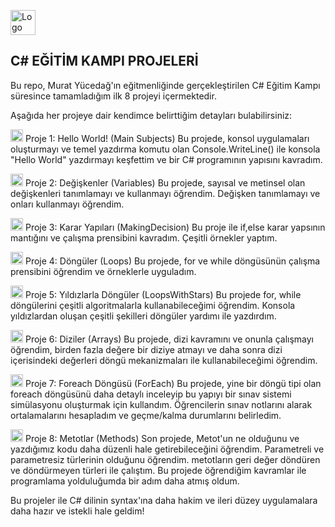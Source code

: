 
<img src="https://github.com/user-attachments/assets/ba261431-5434-40a4-8e54-acd6f58e6d1e" alt="Logo" width="40" height="40"> <h2>C# EĞİTİM KAMPI PROJELERİ</h2>
Bu repo, Murat Yücedağ'ın eğitmenliğinde gerçekleştirilen C# Eğitim Kampı süresince tamamladığım ilk 8 projeyi içermektedir.

Aşağıda her projeye dair kendimce belirttiğim detayları bulabilirsiniz:

<img src="https://github.com/user-attachments/assets/bdbdf967-2c9c-4b25-8fb8-e2311d03b490" alt="Logo" width="20" height="20"> Proje 1: Hello World! (Main Subjects)
Bu projede, konsol uygulamaları oluşturmayı ve temel yazdırma komutu olan Console.WriteLine() ile konsola "Hello World" yazdırmayı keşfettim ve bir C# programının yapısını kavradım. 

<img src="https://github.com/user-attachments/assets/bdbdf967-2c9c-4b25-8fb8-e2311d03b490" alt="Logo" width="20" height="20"> Proje 2: Değişkenler (Variables)
Bu projede, sayısal ve metinsel olan değişkenleri tanımlamayı ve kullanmayı öğrendim. Değişken tanımlamayı ve onları kullanmayı öğrendim. 

<img src="https://github.com/user-attachments/assets/bdbdf967-2c9c-4b25-8fb8-e2311d03b490" alt="Logo" width="20" height="20"> Proje 3: Karar Yapıları (MakingDecision)
Bu proje ile if,else karar yapsının mantığını ve çalışma prensibini kavradım. Çeşitli örnekler yaptım.

<img src="https://github.com/user-attachments/assets/bdbdf967-2c9c-4b25-8fb8-e2311d03b490" alt="Logo" width="20" height="20"> Proje 4: Döngüler (Loops)
Bu projede, for ve while döngüsünün çalışma prensibini öğrendim ve örneklerle uyguladım.

<img src="https://github.com/user-attachments/assets/bdbdf967-2c9c-4b25-8fb8-e2311d03b490" alt="Logo" width="20" height="20"> Proje 5: Yıldızlarla Döngüler (LoopsWithStars)
Bu projede for, while döngülerini çeşitli algoritmalarla kullanabileceğimi öğrendim. Konsola yıldızlardan oluşan çeşitli şekilleri döngüler yardımı ile yazdırdım.

<img src="https://github.com/user-attachments/assets/bdbdf967-2c9c-4b25-8fb8-e2311d03b490" alt="Logo" width="20" height="20"> Proje 6: Diziler (Arrays) 
Bu projede, dizi kavramını ve onunla çalışmayı öğrendim, birden fazla değere bir diziye atmayı ve daha sonra dizi içerisindeki değerleri döngü mekanizmaları ile kullanabileceğimi öğrendim.

<img src="https://github.com/user-attachments/assets/bdbdf967-2c9c-4b25-8fb8-e2311d03b490" alt="Logo" width="20" height="20"> Proje 7: Foreach Döngüsü (ForEach)
Bu projede, yine bir döngü tipi olan foreach döngüsünü daha detaylı inceleyip bu yapıyı bir sınav sistemi simülasyonu oluşturmak için kullandım. Öğrencilerin sınav notlarını alarak ortalamalarını hesapladım ve geçme/kalma durumlarını belirledim.

<img src="https://github.com/user-attachments/assets/bdbdf967-2c9c-4b25-8fb8-e2311d03b490" alt="Logo" width="20" height="20"> Proje 8: Metotlar (Methods)
Son projede, Metot'un ne olduğunu ve yazdığımız kodu daha düzenli hale getirebileceğini öğrendim. Parametreli ve parametresiz türlerinin olduğunu öğrendim.
metotların geri değer döndüren ve döndürmeyen türleri ile çalıştım. Bu projede öğrendiğim kavramlar ile programlama yolduluğumda bir adım daha atmış oldum. 

Bu projeler ile C# dilinin syntax'ına daha hakim ve ileri düzey uygulamalara daha hazır ve istekli hale geldim!
